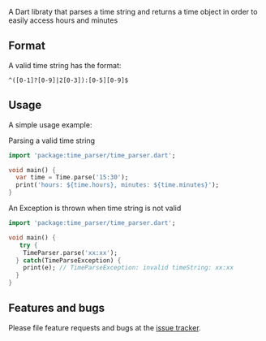 A Dart libraty that parses a time string and returns a time object in order to easily access hours and minutes

## Format
A valid time string has the format: 
```regex
^([0-1]?[0-9]|2[0-3]):[0-5][0-9]$
```

## Usage

A simple usage example:

Parsing a valid time string
```dart
import 'package:time_parser/time_parser.dart';

void main() {
  var time = Time.parse('15:30');
  print('hours: ${time.hours}, minutes: ${time.minutes}');
}
```

An Exception is thrown when time string is not valid
```dart
import 'package:time_parser/time_parser.dart';

void main() {
   try {
    TimeParser.parse('xx:xx');
  } catch(TimeParseException) {
    print(e); // TimeParseException: invalid timeString: xx:xx
  }
}
```

## Features and bugs

Please file feature requests and bugs at the [issue tracker][tracker].

[tracker]: https://github.com/AndreeWille/time_parser/issues
